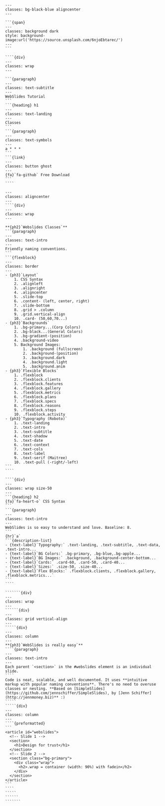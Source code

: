 `````{slide}
---
classes: bg-black-blue aligncenter
---

```{span}
---
classes: background dark
style: background-image:url('https://source.unsplash.com/6njoEbtarec/')
---
```

````{div}
---
classes: wrap
---

```{paragraph}
---
classes: text-subtitle
---
WebSlides Tutorial
```
```{heading} h1
---
classes: text-landing
---
Classes
```
```{paragraph}
---
classes: text-symbols
---
a * * *
```
```{link}
---
classes: button ghost
---
{fa}`fa-github` Free Download
```
````
`````

`````{slide}
---
classes: aligncenter
---
````{div}
---
classes: wrap
---

**{ph2}`Webslides Classes`**
```{paragraph}
---
classes: text-intro
---
Friendly naming conventions.
```
```{flexblock}
---
classes: border
---
- {ph3}`Layout`
    1. CSS Syntax
    2. .alignleft
    3. .alignright
    4. .aligncenter
    5. .slide-top
    6. .content- (left, center, right)
    7. .slide-bottom
    8. .grid > .column
    9. .grid.vertical-align
    10. .card- (50,60,70...)
- {ph3}`Backgrounds`
    1. .bg-primary...(Corp Colors)
    2. .bg-black...(General Colors)
    3. .bg-gradient-(position)
    4. .background-video
    5. Background Images:
        1. .background (fullscreen)
        2. .background-(position)
        3. .background.dark
        4. .background.light
        5. .background.anim
- {ph3}`Flexible Blocks`
    1. .flexblock
    2. .flexblock.clients
    3. .flexblock.features
    4. .flexblock.gallery
    5. .flexblock.metrics
    6. .flexblock.plans
    7. .flexblock.specs
    8. .flexblock.reasons
    9. .flexblock.steps
    10. .flexblock.activity
- {ph3}`Typography (Roboto)`
    1. .text-landing
    2. .text-intro
    3. .text-subtitle
    4. .text-shadow
    5. .text-date
    6. .text-context
    7. .text-cols
    8. .text-label
    9. .text-serif (Maitree)
    10. .text-pull (-right/-left)
```
````
`````

`````{slide}
````{div}
---
classes: wrap size-50
---
```{heading} h2
{fa}`fa-heart-o` CSS Syntax
```
```{paragraph}
---
classes: text-intro
---
WebSlides is so easy to understand and love. Baseline: 8.
```
{hr}`a`
```{description-list}
- {text-label}`Typography:` .text-landing, .text-subtitle, .text-data, .text-intro...
- {text-label}`BG Colors:` .bg-primary, .bg-blue,.bg-apple...
- {text-label}`BG Images:` .background, .background-center-bottom...
- {text-label}`Cards:` .card-60, .card-50, .card-40...
- {text-label}`Sizes:` .size-50, .size-40...
- {text-label}`Flex Blocks:` .flexblock.clients, .flexblock.gallery, .flexblock.metrics...`
```
````
`````

````````{slide}
```````{div}
---
classes: wrap
---
``````{div}
---
classes: grid vertical-align
---
`````{div}
---
classes: column
---
**{ph3}`WebSlides is really easy`**
````{paragraph}
---
classes: text-intro
---
Each parent `<section>` in the #webslides element is an individual slide.
````
Code is neat, scalable, and well documented. It uses **intuitive markup with popular naming conventions**. There's no need to overuse classes or nesting. **Based on [SimpleSlides](https://github.com/jennschiffer/SimpleSlides), by [Jenn Schiffer](http://jennmoney.biz)** :)
`````
`````{div}
---
classes: column
---
````{preformatted}
```
<article id="webslides">
  <!-- Slide 1 -->
  <section>
    <h1>Design for trust</h1>
  </section>
  <!-- Slide 2 -->
  <section class="bg-primary">
    <div class="wrap">
      <h2>.wrap = container (width: 90%) with fadein</h2>
    </div>
  </section>
</article>
```
````
`````
``````
```````
````````